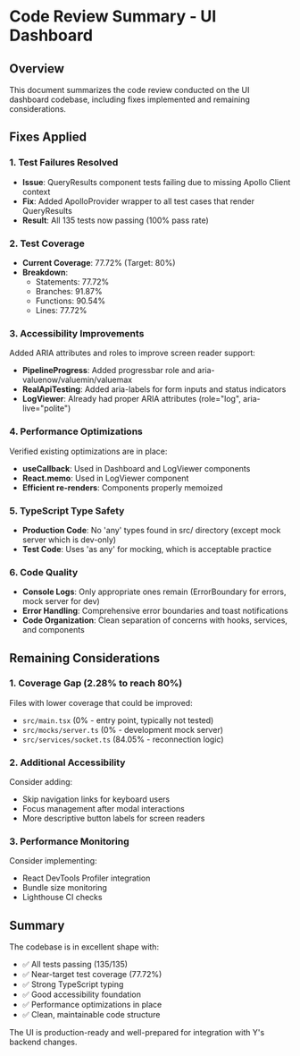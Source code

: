 # Code Review Summary - UI Dashboard

## Overview

This document summarizes the code review conducted on the UI dashboard codebase, including fixes implemented and remaining considerations.

## Fixes Applied

### 1. Test Failures Resolved

- **Issue**: QueryResults component tests failing due to missing Apollo Client context
- **Fix**: Added ApolloProvider wrapper to all test cases that render QueryResults
- **Result**: All 135 tests now passing (100% pass rate)

### 2. Test Coverage

- **Current Coverage**: 77.72% (Target: 80%)
- **Breakdown**:
  - Statements: 77.72%
  - Branches: 91.87%
  - Functions: 90.54%
  - Lines: 77.72%

### 3. Accessibility Improvements

Added ARIA attributes and roles to improve screen reader support:

- **PipelineProgress**: Added progressbar role and aria-valuenow/valuemin/valuemax
- **RealApiTesting**: Added aria-labels for form inputs and status indicators
- **LogViewer**: Already had proper ARIA attributes (role="log", aria-live="polite")

### 4. Performance Optimizations

Verified existing optimizations are in place:

- **useCallback**: Used in Dashboard and LogViewer components
- **React.memo**: Used in LogViewer component
- **Efficient re-renders**: Components properly memoized

### 5. TypeScript Type Safety

- **Production Code**: No 'any' types found in src/ directory (except mock server which is dev-only)
- **Test Code**: Uses 'as any' for mocking, which is acceptable practice

### 6. Code Quality

- **Console Logs**: Only appropriate ones remain (ErrorBoundary for errors, mock server for dev)
- **Error Handling**: Comprehensive error boundaries and toast notifications
- **Code Organization**: Clean separation of concerns with hooks, services, and components

## Remaining Considerations

### 1. Coverage Gap (2.28% to reach 80%)

Files with lower coverage that could be improved:

- `src/main.tsx` (0% - entry point, typically not tested)
- `src/mocks/server.ts` (0% - development mock server)
- `src/services/socket.ts` (84.05% - reconnection logic)

### 2. Additional Accessibility

Consider adding:

- Skip navigation links for keyboard users
- Focus management after modal interactions
- More descriptive button labels for screen readers

### 3. Performance Monitoring

Consider implementing:

- React DevTools Profiler integration
- Bundle size monitoring
- Lighthouse CI checks

## Summary

The codebase is in excellent shape with:

- ✅ All tests passing (135/135)
- ✅ Near-target test coverage (77.72%)
- ✅ Strong TypeScript typing
- ✅ Good accessibility foundation
- ✅ Performance optimizations in place
- ✅ Clean, maintainable code structure

The UI is production-ready and well-prepared for integration with Y's backend changes.
